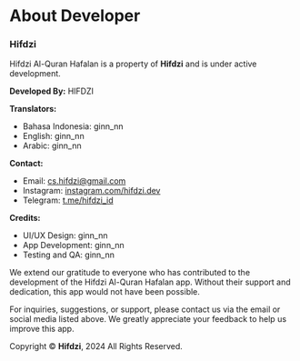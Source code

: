 # About Developer

### Hifdzi

Hifdzi Al-Quran Hafalan is a property of **Hifdzi** and is under active development.

**Developed By:** HIFDZI

**Translators:**
- Bahasa Indonesia: ginn_nn
- English: ginn_nn
- Arabic: ginn_nn

**Contact:**
- Email: [cs.hifdzi@gmail.com](mailto:cs.hifdzi@gmail.com)
- Instagram: [instagram.com/hifdzi.dev](http://instagram.com/hifdzi.dev)
- Telegram: [t.me/hifdzi_id](https://t.me/hifdzi_id)

**Credits:**
- UI/UX Design: ginn_nn
- App Development: ginn_nn
- Testing and QA: ginn_nn

We extend our gratitude to everyone who has contributed to the development of the Hifdzi Al-Quran Hafalan app. Without their support and dedication, this app would not have been possible.

For inquiries, suggestions, or support, please contact us via the email or social media listed above. We greatly appreciate your feedback to help us improve this app.

Copyright © **Hifdzi**, 2024 All Rights Reserved.